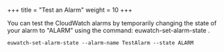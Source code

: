 +++
title = "Test an Alarm"
weight = 10
+++

You can test the CloudWatch alarms by temporarily changing the state of your alarm to "ALARM" using the command: euwatch-set-alarm-state . 



    euwatch-set-alarm-state --alarm-name TestAlarm --state ALARM

